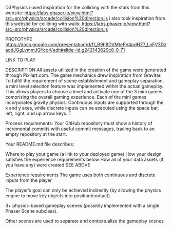 D3Physics
i used inspiration for the colliding with the stars from this website: https://labs.phaser.io/view.html?src=src/physics/arcade/collision%20direction.js
i also took inspiration from this website for colliding with walls: https://labs.phaser.io/view.html?src=src/physics/arcade/collision%20direction.js

PROTOTYPE
https://docs.google.com/presentation/d/1f_B9h8DVMteFV4pdHZ7_LnFV3DzaodJGgLvmmJGYcc4/edit#slide=id.g242143620c8_0_71

LINK TO PLAY

DESCRIPTION
All assets utilized in the creation of the game were generated through Pixilart.com. The game mechanics drew inspiration from Gravitar. To fulfill the requirement of scene establishment and gameplay separation, a mini level selection feature was implemented within the actual gameplay. This allows players to choose a level and activate one of the 3 mini games comprising the overall gaming experience. Each of the mini games incorporates gravity physics. Continuous inputs are supported through the x and y axes, while discrete inputs can be executed using the space bar, left, right, and up arrow keys. T

Process requirements:
Your GitHub repository must show a history of incremental commits with useful commit messages, tracing back to an empty repository at the start.

Your README.md file describes:

Where to play your game (a link to your deployed game)
How your design satisfies the experience requirements below
How all of your data assets (if you have any) were created
SEE ABOVE

Experience requirements
The game uses both continuous and discrete inputs from the player

The player’s goal can only be achieved indirectly (by allowing the physics engine to move key objects into position/contact).

3+ physics-based gameplay scenes (possibly implemented with a single Phaser Scene subclass).

Other scenes are used to separate and contextualize the gameplay scenes